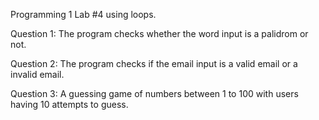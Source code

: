 Programming 1 Lab #4 using loops.

Question 1: The program checks whether the word input is a palidrom or not.

Question 2: The program checks if the email input is a valid email or a invalid email.

Question 3: A guessing game of numbers between 1 to 100 with users having 10 attempts to guess.